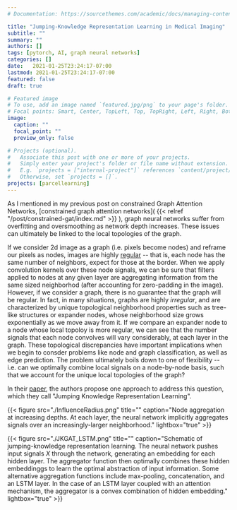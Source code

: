 ```yaml
---
# Documentation: https://sourcethemes.com/academic/docs/managing-content/

title: "Jumping-Knowledge Representation Learning in Medical Imaging"
subtitle: ""
summary: ""
authors: []
tags: [pytorch, AI, graph neural networks]
categories: []
date:   2021-01-25T23:24:17-07:00
lastmod: 2021-01-25T23:24:17-07:00
featured: false
draft: true

# Featured image
# To use, add an image named `featured.jpg/png` to your page's folder.
# Focal points: Smart, Center, TopLeft, Top, TopRight, Left, Right, BottomLeft, Bottom, BottomRight.
image:
  caption: ""
  focal_point: ""
  preview_only: false

# Projects (optional).
#   Associate this post with one or more of your projects.
#   Simply enter your project's folder or file name without extension.
#   E.g. `projects = ["internal-project"]` references `content/project/deep-learning/index.md`.
#   Otherwise, set `projects = []`.
projects: [parcellearning]
---
```


As I mentioned in my previous post on constrained Graph Attention Networks, [constrained graph attention networks]( {{< relref "/post/constrained-gat/index.md" >}} ), graph neural networks suffer from overfitting and oversmoothing as network depth increases.  These issues can ultimately be linked to the local topologies of the graph.

If we consider 2d image as a graph (i.e. pixels become nodes) and reframe our pixels as nodes, images are highly [regular]() -- that is, each node has the same number of neighbors, expect for those at the border.  When we apply convolution kernels over these node signals, we can be sure that filters applied to nodes at any given layer are aggregating information from the same sized neighborhod (after accounting for zero-padding in the image).  However, if we consider a graph, there is no guarantee that the graph will be regular.  In fact, in many situations, graphs are highly *irregular*, and are characterized by unique topological neighborhood properties such as tree-like structures or expander nodes, whose neighborhood size grows exponentially as we move away from it.  If we compare an expander node to a node whose local topoloy is more regular, we can see that the number signals that each node convolves will vary considerably, at each layer in the graph.  These topological discrepancies have important implications when we begin to consder problems like node and graph classification, as well as edge prediction.  The problem ultimately boils down to one of flexibility -- i.e. can we optimally combine local signals on a node-by-node basis, such that we account for the unique local topologies of the graph?

In their [paper](), the authors propose one approach to address this question, which they call "Jumping Knowledge Representation Learning".

{{< figure src="./InfluenceRadius.png" title="" caption="Node aggregation at increasing depths.  At each layer, the neural network implicitly aggregates signals over an increasingly-larger neighborhood." lightbox="true" >}}

{{< figure src="./JKGAT_LSTM.png" title="" caption="Schematic of jumping-knowledge representation learning.  The neural network pushes input signals $X$ through the network, generating an embedding for each hidden layer.  The aggregator function then optimally combines these hidden embeddinggs to learn the optimal abstraction of input information.  Some alternative aggregation functions include max-pooling, concatenation, and an LSTM layer.  In the case of an LSTM layer coupled with an attention mechanism, the aggregator is a convex combination of hidden embedding." lightbox="true" >}}